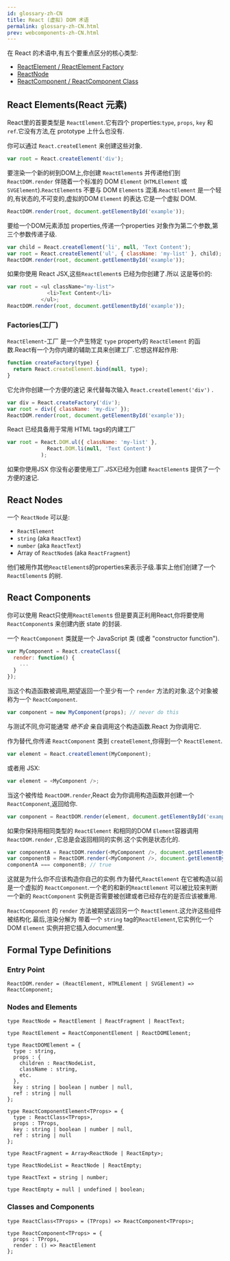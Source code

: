 ```yaml
---
id: glossary-zh-CN
title: React (虚拟) DOM 术语
permalink: glossary-zh-CN.html
prev: webcomponents-zh-CN.html
---
```


在 React 的术语中,有五个要重点区分的核心类型:

- [ReactElement / ReactElement Factory](#react-elements)
- [ReactNode](#react-nodes)
- [ReactComponent / ReactComponent Class](#react-components)

## React Elements(React 元素)

React里的首要类型是 `ReactElement`.它有四个 properties:`type`, `props`, `key` 和 `ref`.它没有方法,在 prototype 上什么也没有.

你可以通过 `React.createElement` 来创建这些对象.

```javascript
var root = React.createElement('div');
```

要渲染一个新的树到DOM上,你创建 `ReactElement`s 并传递他们到 `ReactDOM.render` 伴随着一个标准的 DOM `Element` (`HTMLElement` 或 `SVGElement`).`ReactElement`s 不要与 DOM `Element`s 混淆.`ReactElement` 是一个轻的,有状态的,不可变的,虚拟的DOM `Element` 的表达.它是一个虚拟 DOM.

```javascript
ReactDOM.render(root, document.getElementById('example'));
```

要给一个DOM元素添加 properties,传递一个properties 对象作为第二个参数,第三个参数传递子级.

```javascript
var child = React.createElement('li', null, 'Text Content');
var root = React.createElement('ul', { className: 'my-list' }, child);
ReactDOM.render(root, document.getElementById('example'));
```

如果你使用 React JSX,这些`ReactElement`s 已经为你创建了.所以 这是等价的:

```javascript
var root = <ul className="my-list">
             <li>Text Content</li>
           </ul>;
ReactDOM.render(root, document.getElementById('example'));
```

### Factories(工厂)

`ReactElement`-工厂 是一个产生特定 `type` property的 `ReactElement` 的函数.React有一个为你内建的辅助工具来创建工厂.它想这样起作用:

```javascript
function createFactory(type) {
  return React.createElement.bind(null, type);
}
```

它允许你创建一个方便的速记 来代替每次输入 `React.createElement('div')` .

```javascript
var div = React.createFactory('div');
var root = div({ className: 'my-div' });
ReactDOM.render(root, document.getElementById('example'));
```

React 已经具备用于常用 HTML tags的内建工厂

```javascript
var root = React.DOM.ul({ className: 'my-list' },
             React.DOM.li(null, 'Text Content')
           );
```

如果你使用JSX 你没有必要使用工厂.JSX已经为创建 `ReactElement`s 提供了一个 方便的速记.


## React Nodes

一个 `ReactNode` 可以是:

- `ReactElement`
- `string` (aka `ReactText`)
- `number` (aka `ReactText`)
- Array of `ReactNode`s (aka `ReactFragment`)

他们被用作其他`ReactElement`s的properties来表示子级.事实上他们创建了一个 `ReactElement`s 的树.


## React Components

你可以使用 React只使用`ReactElement`s 但是要真正利用React,你将要使用 `ReactComponent`s 来创建内嵌 state 的封装.

一个 `ReactComponent` 类就是一个 JavaScript 类 (或者 "constructor function").

```javascript
var MyComponent = React.createClass({
  render: function() {
    ...
  }
});
```

当这个构造函数被调用,期望返回一个至少有一个 `render` 方法的对象.这个对象被称为一个 `ReactComponent`.

```javascript
var component = new MyComponent(props); // never do this
```

与测试不同,你可能通常 *绝不会* 亲自调用这个构造函数.React 为你调用它.

作为替代,你传递 `ReactComponent` 类到 `createElement`,你得到一个 `ReactElement`.

```javascript
var element = React.createElement(MyComponent);
```

或者用 JSX:

```javascript
var element = <MyComponent />;
```

当这个被传给 `ReactDOM.render`,React 会为你调用构造函数并创建一个 `ReactComponent`,返回给你.

```javascript
var component = ReactDOM.render(element, document.getElementById('example'));
```

如果你保持用相同类型的 `ReactElement` 和相同的DOM `Element`容器调用 `ReactDOM.render` ,它总是会返回相同的实例.这个实例是状态化的.

```javascript
var componentA = ReactDOM.render(<MyComponent />, document.getElementById('example'));
var componentB = ReactDOM.render(<MyComponent />, document.getElementById('example'));
componentA === componentB; // true
```

这就是为什么你不应该构造你自己的实例.作为替代,`ReactElement` 在它被构造以前 是一个虚拟的 `ReactComponent`.一个老的和新的`ReactElement` 可以被比较来判断 一个新的 `ReactComponent` 实例是否需要被创建或者已经存在的是否应该被重用.

 `ReactComponent` 的 `render` 方法被期望返回另一个 `ReactElement`.这允许这些组件被结构化.最后,渲染分解为 带着一个 `string` tag的`ReactElement`,它实例化一个 DOM `Element` 实例并把它插入document里.


## Formal Type Definitions

### Entry Point

```
ReactDOM.render = (ReactElement, HTMLElement | SVGElement) => ReactComponent;
```

### Nodes and Elements

```
type ReactNode = ReactElement | ReactFragment | ReactText;

type ReactElement = ReactComponentElement | ReactDOMElement;

type ReactDOMElement = {
  type : string,
  props : {
    children : ReactNodeList,
    className : string,
    etc.
  },
  key : string | boolean | number | null,
  ref : string | null
};

type ReactComponentElement<TProps> = {
  type : ReactClass<TProps>,
  props : TProps,
  key : string | boolean | number | null,
  ref : string | null
};

type ReactFragment = Array<ReactNode | ReactEmpty>;

type ReactNodeList = ReactNode | ReactEmpty;

type ReactText = string | number;

type ReactEmpty = null | undefined | boolean;
```

### Classes and Components

```
type ReactClass<TProps> = (TProps) => ReactComponent<TProps>;

type ReactComponent<TProps> = {
  props : TProps,
  render : () => ReactElement
};
```
